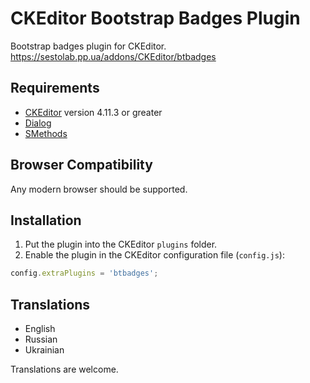 # CKEditor Bootstrap Badges Plugin

Bootstrap badges plugin for CKEditor.
https://sestolab.pp.ua/addons/CKEditor/btbadges

## Requirements

* [CKEditor](https://ckeditor.com/ckeditor-4) version 4.11.3 or greater
* [Dialog](https://ckeditor.com/cke4/addon/dialog)
* [SMethods](https://github.com/Sestolab/smethods)

## Browser Compatibility

Any modern browser should be supported.

## Installation

1. Put the plugin into the CKEditor `plugins` folder.
2. Enable the plugin in the CKEditor configuration file (`config.js`):

```js
config.extraPlugins = 'btbadges';
```

## Translations

* English
* Russian
* Ukrainian

Translations are welcome.
